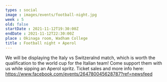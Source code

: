 ```yaml
---
types : social
image : images/events/football-night.jpg
week : 5
old: false
startDate : 2021-11-12T19:30:00Z
endDate : 2021-11-12T22:30:00Z
place : Okinaga room, Wadham College
title : Football night + Aperol
---
```


We will be displaying the Italy vs Switzeralnd match, which is worth the qualification to the world cup for the Italian team! Come support them with us while sipping an Aperol spritz. Ticket sales and more info here: https://www.facebook.com/events/264780045628787?ref=newsfeed

